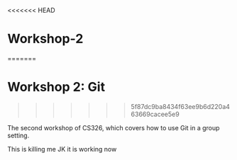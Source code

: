 <<<<<<< HEAD
# Workshop-2
=======
# Workshop 2: Git
>>>>>>> 5f87dc9ba8434f63ee9b6d220a463669cacee5e9

The second workshop of CS326, which covers how to use Git in a group setting.

This is killing me
JK it is working now
